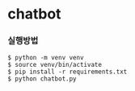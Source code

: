 # chatbot


### 실행방법
```
$ python -m venv venv
$ source venv/bin/activate
$ pip install -r requirements.txt
$ python chatbot.py
```
